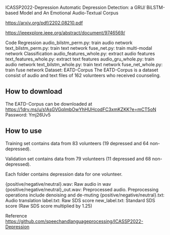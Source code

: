 ICASSP2022-Depression
Automatic Depression Detection: a GRU/ BiLSTM-based Model and An Emotional Audio-Textual Corpus

https://arxiv.org/pdf/2202.08210.pdf

https://ieeexplore.ieee.org/abstract/document/9746569/

Code
Regression
audio_bilstm_perm.py: train audio network
text_bilstm_perm.py: train text network
fuse_net.py: train multi-modal network
Classification
audio_features_whole.py: extract audio features
text_features_whole.py: extract text features
audio_gru_whole.py: train audio network
text_bilstm_whole.py: train text network
fuse_net_whole.py: train fuse network
Dataset: EATD-Corpus
The EATD-Corpus is a dataset consist of audio and text files of 162 volunteers who received counseling.

## How to download  
The EATD-Corpus can be downloaded at  
https://1drv.ms/u/s!AsGVGqImbOwYhHUHcodFC3xmKZKK?e=mCT5oN  
Password: Ymj26Uv5

## How to use  
Training set contains data from 83 volunteers (19 depressed and 64 non-depressed).

Validation set contains data from 79 volunteers (11 depressed and 68 non-depressed).

Each folder contains depression data for one volunteer.

{positive/negative/neutral}.wav: Raw audio in wav
{positive/negative/neutral}_out.wav: Preprocessed audio. Preprocessing operations include denoising and de-muting
{positive/negative/neutral}.txt: Audio translation
label.txt: Raw SDS score
new_label.txt: Standard SDS score (Raw SDS score multiplied by 1.25)

Reference  
https://github.com/speechandlanguageprocessing/ICASSP2022-Depression
